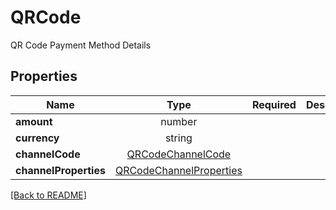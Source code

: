 # QRCode

QR Code Payment Method Details

## Properties

| Name | Type | Required | Description | Examples |
|------------|:-------------:|:-------------:|-------------|:-------------:|
| **amount** |number |  |  | | |
| **currency** |string |  |  | | |
| **channelCode** |[QRCodeChannelCode](QRCodeChannelCode.md) |  |  | | |
| **channelProperties** |[QRCodeChannelProperties](QRCodeChannelProperties.md) |  |  | | |



[[Back to README]](../../README.md)